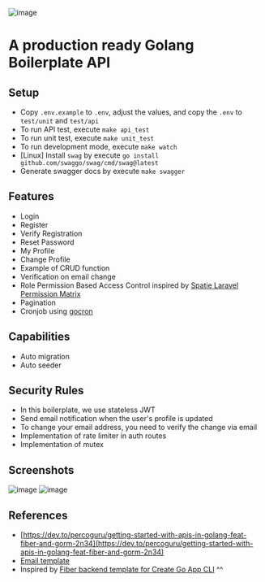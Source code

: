 ![image](https://user-images.githubusercontent.com/26473549/214473471-19e5a263-cf21-440a-9beb-d2cc16eed9fc.png)

# A production ready Golang Boilerplate API


## Setup
- Copy `.env.example` to `.env`, adjust the values, and copy the `.env` to `test/unit` and `test/api`
- To run API test, execute `make api_test`
- To run unit test, execute `make unit_test`
- To run development mode, execute `make watch`
- [Linux] Install `swag` by execute `go install github.com/swaggo/swag/cmd/swag@latest`
- Generate swagger docs by execute `make swagger`

## Features
- Login
- Register
- Verify Registration
- Reset Password
- My Profile
- Change Profile
- Example of CRUD function
- Verification on email change
- Role Permission Based Access Control inspired by [Spatie Laravel Permission Matrix](https://github.com/spatie/laravel-permission)
- Pagination
- Cronjob using [gocron](https://github.com/go-co-op/gocron)

## Capabilities
- Auto migration
- Auto seeder

## Security Rules
- In this boilerplate, we use stateless JWT
- Send email notification when the user's profile is updated
- To change your email address, you need to verify the change via email
- Implementation of rate limiter in auth routes
- Implementation of mutex

## Screenshots
![image](https://user-images.githubusercontent.com/26473549/215829825-b6964b0f-ff95-4b4f-8ba8-e934758fbaa0.png)
![image](https://user-images.githubusercontent.com/26473549/213926419-3d2d4b53-3060-48e6-9c26-ebb86c0466b2.png)

## References
- [https://dev.to/percoguru/getting-started-with-apis-in-golang-feat-fiber-and-gorm-2n34](https://dev.to/percoguru/getting-started-with-apis-in-golang-feat-fiber-and-gorm-2n34)
- [Email template](https://codepen.io/mightyteja/pen/xxxjXqJ)
- Inspired by [Fiber backend template for Create Go App CLI](https://github.com/create-go-app/fiber-go-template) ^^
